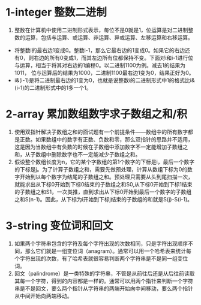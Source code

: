 # 1-integer 整数二进制
1. 整数在计算机中使用二进制形式表示，每位不是0就是1，位运算是对二进制整数的运算，包括与运算、或运算、非运算、异或运算、左移运算和右移运算。
+ 将整数i的最右边1变成0。整数i-1，那么它最右边的1变成0。如果它的右边还有0，则右边的所有0变成1，而其左边所有位都保持不变。下面对i和i-1进行位与运算，相当于将其对右边的1编程0。以二进制1100为例。减去1的结果为1011， 位与运算后的结果为1000，二进制1100最右边1变为0，结果正好为0。
+ i&(i-1)是将二进制最右边的1变为0，也就是说整数i的二进制形式中1的格式比i&(i-1)的二进制形式中的1多一个1。

# 2-array 累加数组数字求子数组之和/积
1. 使用双指针解决子数组之和的面试题有一个前提条件——数组中的所有数字都是正数。如果数组中的数字有正数、负数和零，那么双指针的思路并不适用，这是因为当数组中有负数的时候在子数组中添加数字不一定能增加子数组之和，从子数组中删除数字也不一定能减少子数组之和。
2. 假设整个数组长度为n，它的某个字数组的第1个数字的下标是i，最后一个数字的下标是j。为了计算子数组之和，需要先做预处理，计算从数组下标为0的数字开始到以每个数字为结尾的子数组之和。预处理只需要从头到尾扫描一次，就能求出从下标0开始到下标0结束的子数组之和S0,从下标0开始到下标1结束的子数组之和S1，一次类推，直到求出从下标0开始到最后一个数字的子数组之和S(n-1)。因此，从下标为i开始到下标j结束的子数组的和就是S(j)-S(i-1)。

# 3-string 变位词和回文
1. 如果两个字符串包含的字符及每个字符出现的次数相同，只是字符出现顺序不同，那么它们就是一组变位词（anagram）。通常可以用一个哈希表来统计每个字符出现的次数，有了哈希表就很容易判断两个字符串是不是同一组变位词。
2. 回文（palindrome）是一类特殊的字符串，不管是从前往后还是从后往前读取其每一个字符，得到的内容都是一样的。通常可以用两个指针来判断一个字符串是不是回文，要么两个指针从字符串的两端开始向中间移动，要么两个指针从中间开始向两端移动。